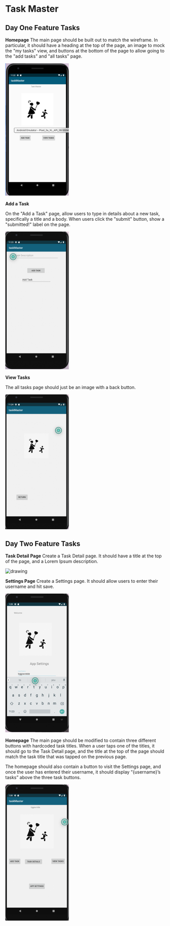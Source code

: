 # Task Master



## Day One Feature Tasks

**Homepage**
The main page should be built out to match the wireframe. In particular, it should have a heading at the top of the page, an image to mock the "my tasks" view, and buttons at the bottom of the page to allow going to the "add tasks" and "all tasks" page.

<img src="screenshots/homescreen.png" alt="drawing" width="200"/>

**Add a Task**

On the "Add a Task" page, allow users to type in details about a new task, specifically a title and a body. When users click the "submit" button, show a "submitted!" label on the page.

<img src="screenshots/addtasks.png" alt="drawing" width="200"/>

**View Tasks**

The all tasks page should just be an image with a back button.

<img src="screenshots/viewtasks.png" alt="drawing" width="200"/>


## Day Two Feature Tasks

**Task Detail Page**
Create a Task Detail page. It should have a title at the top of the page, and a Lorem Ipsum description.

<img src="screenshots/taskDetailswithIpsum" alt="drawing" width="200"/>

**Settings Page**
Create a Settings page. It should allow users to enter their username and hit save.

<img src="screenshots/addUserName.png" alt="drawing" width="200"/>

**Homepage**
The main page should be modified to contain three different buttons with hardcoded task titles. When a user taps one of the titles, it should go to the Task Detail page, and the title at the top of the page should match the task title that was tapped on the previous page.

The homepage should also contain a button to visit the Settings page, and once the user has entered their username, it should display “{username}’s tasks” above the three task buttons.

<img src="screenshots/homescreenWithUserName.png" alt="drawing" width="200"/>
